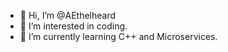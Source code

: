 - 👋 Hi, I’m @AEthelheard
- 👀 I’m interested in coding.
- 🌱 I’m currently learning C++ and Microservices.

